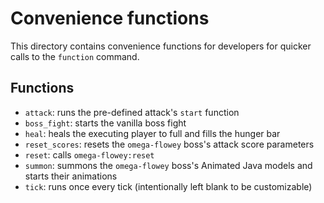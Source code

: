 # Convenience functions

This directory contains convenience functions for developers for quicker calls to the `function` command.

## Functions

- `attack`: runs the pre-defined attack's `start` function
- `boss_fight`: starts the vanilla boss fight
- `heal`: heals the executing player to full and fills the hunger bar
- `reset_scores`: resets the `omega-flowey` boss's attack score parameters
- `reset`: calls `omega-flowey:reset`
- `summon`: summons the `omega-flowey` boss's Animated Java models and starts their animations
- `tick`: runs once every tick (intentionally left blank to be customizable)
